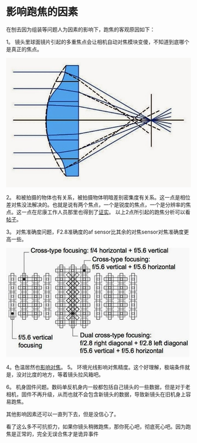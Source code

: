# 影响跑焦的因素


在刨去因为组装等问题人为因素的影响下，跑焦的客观原因如下：

1。 镜头里球面镜片引起的多重焦点会让相机自动对焦模块变傻，不知道到底哪个是真正的焦点。

[![](images/11.jpg)](https://lijie.org/wp-content/uploads/2012/12/11.jpg)

2。 和被拍摄的物体也有关系，被拍摄物体明暗差别密集度有关系。这一点是相位差对焦没法解决的。也就是说有两个焦点，一个是锐度的焦点，一个是分辨率的焦点。这一点在尼康工作人员那里也得到了[证实](http://forum.xitek.com/thread-526553-1-1-2.html)。 以上2点所引起的跑焦分析可以看[帖子](http://lijie.org/capss/)。

3。 对焦准确度问题，F2.8准确度的af sensor比其余的对焦sensor对焦准确度更高一些。

[![](images/22.jpg)](https://lijie.org/wp-content/uploads/2012/12/22.jpg)

4。色温居然也[影响对焦](http://forum.xitek.com/forum-viewthread-tid-575425-extra-page%3D1-ordertype-2-t-1329570924.html)。 5。 环境光线影响对焦精度。这个好理解，极端条件就是，没对比度的地方，等着镜头拉风箱吧。

6。 机身固件问题。数码单反机身内一般都包括自己镜头的一些数据，但是对于老相机，固件不再升级，从而也就不会包含新镜头的数据，导致新镜头在旧机身上容易跑焦。

其他影响因素还可以一直列下去，但是没信心了。

看了这么多不可抗拒力，如果你镜头稍微跑焦，那你死心吧，彻底死心吧。因为跑焦是正常的，完全无误合焦才是诡异事件

